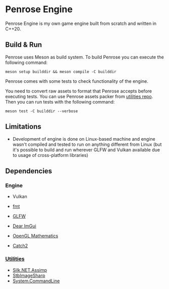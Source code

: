 # Penrose Engine #

Penrose Engine is my own game engine built from scratch and written in C++20.

## Build & Run ##

Penrose uses Meson as build system. To build Penrose you can execute the following command:

```shell
meson setup builddir && meson compile -C builddir
```

Penrose comes with some tests to check functionality of the engine.

You need to convert raw assets to format that Penrose accepts before executing tests. You can use Penrose assets packer
from [utilities repo](https://github.com/siberianbot/penrose-utils). Then you can run tests with the following command:

```shell
meson test -C builddir --verbose
```

## Limitations ##

* Development of engine is done on Linux-based machine and engine wasn't compiled and tested to run on anything
  different from Linux (but it's possible to build and run wherever GLFW and Vulkan available due to usage of
  cross-platform libraries)

## Dependencies ##

### Engine ###

* Vulkan

* [fmt](https://github.com/fmtlib/fmt)
* [GLFW](https://github.com/glfw/glfw)
* [Dear ImGui](https://github.com/ocornut/imgui)
* [OpenGL Mathematics](https://github.com/g-truc/glm)
* [Catch2](https://github.com/catchorg/Catch2)

### [Utilities](https://github.com/siberianbot/penrose-utils) ###

* [Silk.NET.Assimp](https://github.com/dotnet/Silk.NET)
* [StbImageSharp](https://github.com/StbSharp/StbImageSharp)
* [System.CommandLine](https://github.com/dotnet/command-line-api)
